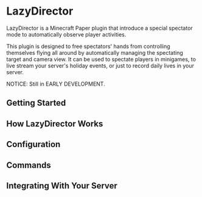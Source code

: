 # LazyDirector

LazyDirector is a Minecraft Paper plugin that introduce a special spectator mode to automatically observe player activities.

This plugin is designed to free spectators' hands from controlling themselves flying all around by automatically managing the spectating target and camera view. It can be used to spectate players in minigames, to live stream your server's holiday events, or just to record daily lives in your server.

NOTICE: Still in EARLY DEVELOPMENT.

## Getting Started


## How LazyDirector Works


## Configuration


## Commands


## Integrating With Your Server

